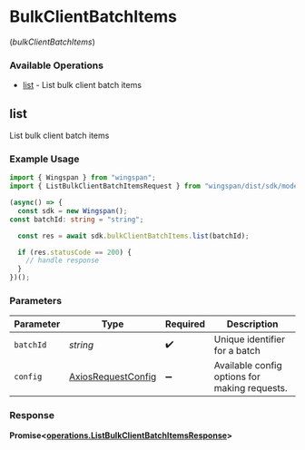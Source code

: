 # BulkClientBatchItems
(*bulkClientBatchItems*)

### Available Operations

* [list](#list) - List bulk client batch items

## list

List bulk client batch items

### Example Usage

```typescript
import { Wingspan } from "wingspan";
import { ListBulkClientBatchItemsRequest } from "wingspan/dist/sdk/models/operations";

(async() => {
  const sdk = new Wingspan();
const batchId: string = "string";

  const res = await sdk.bulkClientBatchItems.list(batchId);

  if (res.statusCode == 200) {
    // handle response
  }
})();
```

### Parameters

| Parameter                                                    | Type                                                         | Required                                                     | Description                                                  |
| ------------------------------------------------------------ | ------------------------------------------------------------ | ------------------------------------------------------------ | ------------------------------------------------------------ |
| `batchId`                                                    | *string*                                                     | :heavy_check_mark:                                           | Unique identifier for a batch                                |
| `config`                                                     | [AxiosRequestConfig](https://axios-http.com/docs/req_config) | :heavy_minus_sign:                                           | Available config options for making requests.                |


### Response

**Promise<[operations.ListBulkClientBatchItemsResponse](../../models/operations/listbulkclientbatchitemsresponse.md)>**

